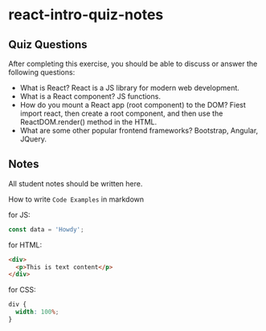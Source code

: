 # react-intro-quiz-notes

## Quiz Questions

After completing this exercise, you should be able to discuss or answer the following questions:

- What is React?
  React is a JS library for modern web development.
- What is a React component?
  JS functions.
- How do you mount a React app (root component) to the DOM?
  Fiest import react, then create a root component, and then use the ReactDOM.render() method in the HTML.
- What are some other popular frontend frameworks?
  Bootstrap, Angular, JQuery.

## Notes

All student notes should be written here.

How to write `Code Examples` in markdown

for JS:

```javascript
const data = 'Howdy';
```

for HTML:

```html
<div>
  <p>This is text content</p>
</div>
```

for CSS:

```css
div {
  width: 100%;
}
```
